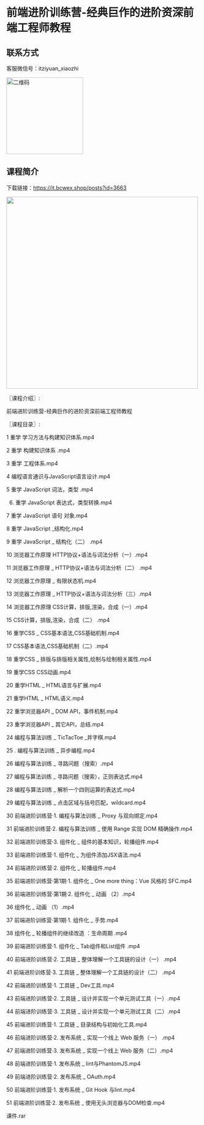 # 前端进阶训练营-经典巨作的进阶资深前端工程师教程

## 联系方式

客服微信号：itziyuan_xiaozhi

<img src="https://ziyuanyun.oss-cn-guangzhou.aliyuncs.com/common/20240614073449/666b82192834a.jpg" width="200" height="200" alt="二维码">

## 课程简介

下载链接：https://it.bcwex.shop/posts?id=3663

<img src="https://ziyuanyun.oss-cn-guangzhou.aliyuncs.com/yun/20240515185252/6644940462b9a.jpg" width="500" alt="">

  〖课程介绍〗:

 前端进阶训练营-经典巨作的进阶资深前端工程师教程

 〖课程目录〗:

  

 1 重学 学习方法与构建知识体系.mp4

 2 重学 构建知识体系 .mp4

 3 重学 工程体系.mp4

 4 编程语言通识与JavaScript语言设计.mp4

 5 重学 JavaScript 词法，类型 .mp4

 6. 重学 JavaScript 表达式，类型转换.mp4

 7 重学 JavaScript 语句 对象.mp4

 8 重学 JavaScript _结构化.mp4

 9 重学 JavaScript _ 结构化（二） .mp4

 10 浏览器工作原理 HTTP协议+语法与词法分析（一）.mp4

 11 浏览器工作原理 _ HTTP协议+语法与词法分析（二） .mp4

 12 浏览器工作原理 _ 有限状态机.mp4

 13 浏览器工作原理 _ HTTP协议+语法与词法分析（三）.mp4

 14 浏览器工作原理 CSS计算，排版,渲染，合成（一）.mp4

 15 CSS计算，排版,渲染，合成（二） .mp4

 16 重学CSS _ CSS基本语法,CSS基础机制.mp4

 17 CSS基本语法,CSS基础机制（二）.mp4

 18 重学CSS _ 排版与排版相关属性,绘制与绘制相关属性.mp4

 19 重学CSS CSS动画.mp4

 20 重学HTML _ HTML语言与扩展.mp4

 21 重学HTML _ HTML语义.mp4

 22 重学浏览器API _ DOM API，事件机制.mp4

 23 重学浏览器API _ 其它API，总结.mp4

 24 编程与算法训练 _ TicTacToe _井字棋.mp4

 25 . 编程与算法训练 _ 异步编程.mp4

 26 编程与算法训练 _ 寻路问题（搜索）.mp4

 27 编程与算法训练 _ 寻路问题（搜索），正则表达式.mp4

 28 编程与算法训练 _ 解析一个四则运算的表达式.mp4

 29 编程与算法训练 _ 点击区域与括号匹配，wildcard.mp4

 30 前端进阶训练营·1. 编程与算法训练 _ Proxy 与双向绑定.mp4

 31 前端进阶训练营·2. 编程与算法训练 _ 使用 Range 实现 DOM 精确操作.mp4

 32 前端进阶训练营·3. 组件化 _ 组件的基本知识，轮播组件.mp4

 33 前端进阶训练营·1. 组件化 _ 为组件添加JSX语法.mp4

 34 前端进阶训练营·2. 组件化 _ 轮播组件.mp4

 35 前端进阶训练营·第1期·1. 组件化 _ One more thing：Vue 风格的 SFC.mp4

 36 前端进阶训练营·第1期·2. 组件化 _ 动画 （2）.mp4

 36 组件化 _ 动画 （1）.mp4

 37 前端进阶训练营·第1期·1. 组件化 _ 手势.mp4

 38 组件化 _ 轮播组件的继续改造 ：生命周期 .mp4

 39 前端进阶训练营·1. 组件化 _ Tab组件和List组件 .mp4

 40 前端进阶训练营·2. 工具链 _ 整体理解一个工具链的设计（一） .mp4

 41 前端进阶训练营·3. 工具链 _ 整体理解一个工具链的设计（二） .mp4

 42 前端进阶训练营·1. 工具链 _ Dev工具.mp4

 43 前端进阶训练营·2. 工具链 _ 设计并实现一个单元测试工具（一）.mp4

 44 前端进阶训练营·3. 工具链 _ 设计并实现一个单元测试工具（二）.mp4

 45 前端进阶训练营·1. 工具链 _ 目录结构与初始化工具.mp4

 46 前端进阶训练营·2. 发布系统 _ 实现一个线上 Web 服务（一） .mp4

 47 前端进阶训练营·3. 发布系统 _ 实现一个线上 Web 服务（二）.mp4

 48 前端进阶训练营·1. 发布系统 _ lint与PhantomJS.mp4

 49 前端进阶训练营·2. 发布系统 _ OAuth.mp4

 50 前端进阶训练营·1. 发布系统 _ Git Hook 与lint.mp4

 51 前端进阶训练营·2. 发布系统 _ 使用无头浏览器与DOM检查.mp4

 课件.rar 

  